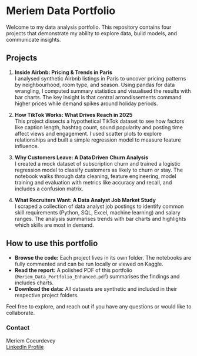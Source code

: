 # Meriem Data Portfolio

Welcome to my data analysis portfolio. This repository contains four projects that demonstrate my ability to explore data, build models, and communicate insights.

## Projects

1. **Inside Airbnb: Pricing & Trends in Paris**  
   I analysed synthetic Airbnb listings in Paris to uncover pricing patterns by neighbourhood, room type, and season. Using pandas for data wrangling, I computed summary statistics and visualised the results with bar charts. The key insight is that central arrondissements command higher prices while demand spikes around holiday periods.

2. **How TikTok Works: What Drives Reach in 2025**  
   This project dissects a hypothetical TikTok dataset to see how factors like caption length, hashtag count, sound popularity and posting time affect views and engagement. I used scatter plots to explore relationships and built a simple regression model to measure feature influence.

3. **Why Customers Leave: A Data Driven Churn Analysis**  
   I created a mock dataset of subscription churn and trained a logistic regression model to classify customers as likely to churn or stay. The notebook walks through data cleaning, feature engineering, model training and evaluation with metrics like accuracy and recall, and includes a confusion matrix.

4. **What Recruiters Want: A Data Analyst Job Market Study**  
   I scraped a collection of data analyst job postings to identify common skill requirements (Python, SQL, Excel, machine learning) and salary ranges. The analysis summarises trends with bar charts and highlights which skills are most in demand.

## How to use this portfolio

- **Browse the code:** Each project lives in its own folder. The notebooks are fully commented and can be run locally or viewed on Kaggle.
- **Read the report:** A polished PDF of this portfolio (`Meriem_Data_Portfolio_Enhanced.pdf`) summarises the findings and includes charts.
- **Download the data:** All datasets are synthetic and included in their respective project folders.

Feel free to explore, and reach out if you have any questions or would like to collaborate.

### Contact
Meriem Coeurdevey  
[LinkedIn Profile](https://www.linkedin.com/in/meriem-coeurdevey-87a0a835b/)
